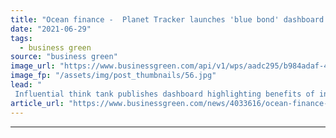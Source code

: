 ```yaml
---
title: "Ocean finance -  Planet Tracker launches 'blue bond' dashboard for investors"
date: "2021-06-29"
tags: 
  - business green
source: "business green"
image_url: "https://www.businessgreen.com/api/v1/wps/aadc295/b984adaf-4321-4c7b-ad74-d4b7ea2e4b9d/5/fish-underwater-185x114.jpg"
image_fp: "/assets/img/post_thumbnails/56.jpg"
lead: "
 Influential think tank publishes dashboard highlighting benefits of innovative ‘blue bond’ model for investors, fishing companies, and marine ecosystems  ..."
article_url: "https://www.businessgreen.com/news/4033616/ocean-finance-planet-tracker-launches-blue-bond-dashboard-investors"
---
```


---
